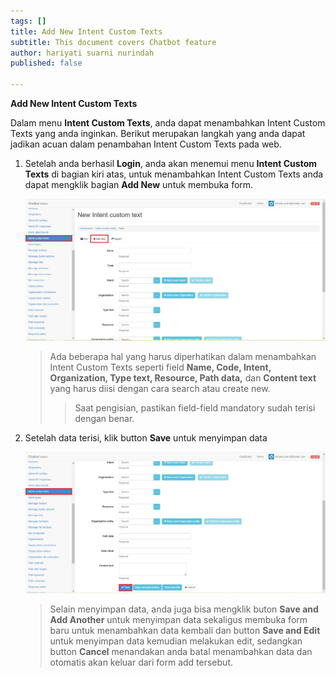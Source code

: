 ```yaml
---
tags: []
title: Add New Intent Custom Texts
subtitle: This document covers Chatbot feature
author: hariyati suarni nurindah
published: false

---
```

**Add New Intent Custom Texts**

Dalam menu **Intent Custom Texts**, anda dapat menambahkan Intent Custom Texts yang anda inginkan. Berikut merupakan langkah yang anda dapat jadikan acuan dalam penambahan Intent Custom Texts pada web.

1. Setelah anda berhasil **Login**, anda akan menemui menu **Intent Custom Texts** di bagian kiri atas, untuk menambahkan Intent Custom Texts anda dapat mengklik bagian **Add New** untuk membuka form.

   ![](/uploads/intent-custom-test7.PNG)

   > Ada beberapa hal yang harus diperhatikan dalam menambahkan Intent Custom Texts seperti field **Name, Code, Intent, Organization, Type text, Resource, Path data,** dan **Content text** yang harus diisi dengan cara search atau create new.
   >
   > > Saat pengisian, pastikan field-field mandatory sudah terisi dengan benar.
2. Setelah data terisi, klik button **Save** untuk menyimpan data

   ![](/uploads/intent-custom-test8.PNG)

   > Selain menyimpan data, anda juga bisa mengklik buton **Save and Add Another** untuk menyimpan data sekaligus membuka form baru untuk menambahkan data kembali dan button **Save and Edit** untuk menyimpan data kemudian melakukan edit, sedangkan button **Cancel** menandakan anda batal menambahkan data dan otomatis akan keluar dari form add tersebut.